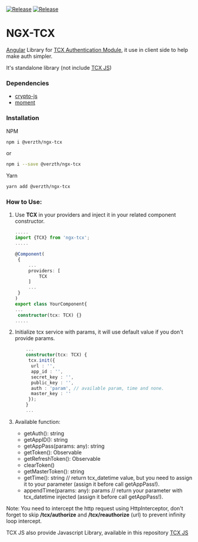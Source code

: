 [![Release](https://img.shields.io/npm/v/@verzth/ngx-tcx.svg)](https://www.npmjs.com/package/@verzth/ngx-tcx)
[![Release](https://img.shields.io/github/v/release/verzth/ngx-tcx)](https://github.com/verzth/ngx-tcx)
# NGX-TCX
[Angular](https://angular.io/) Library for [TCX Authentication Module](https://github.com/verzth/tcx), it use in client side to help make auth simpler.

It's standalone library (not include [TCX JS](https://github.com/verzth/tcx-js))

### Dependencies
- [crypto-js](https://www.npmjs.com/package/crypto-js)
- [moment](http://momentjs.com)

### Installation
NPM
```bash
npm i @verzth/ngx-tcx
```
or
```bash
npm i --save @verzth/ngx-tcx
```

Yarn
```bash
yarn add @verzth/ngx-tcx
```

### How to Use:
1. Use **TCX** in your providers and inject it in your related component constructor.
   ```typescript jsx
   .....
   import {TCX} from 'ngx-tcx';
   .....

   @Component(
    {
        ...
        providers: [
            TCX
        ]
        ...
    }
   )
   export class YourComponent{
   ...
    constructor(tcx: TCX) {}
   .....
   ```

2. Initialize tcx service with params, it will use default value if you don't provide params.
   ```typescript jsx
       ...
       constructor(tcx: TCX) {
        tcx.init({
         url : '',
         app_id : '',
         secret_key : '',
         public_key : '',
         auth : 'param', // available param, time and none.
         master_key : ''
        });
       }
       ...
   ```
3. Available function:

   - getAuth(): string
   - getAppID(): string
   - getAppPass(params: any): string
   - getToken(): Observable<any>
   - getRefreshToken(): Observable<any>
   - clearToken()
   - getMasterToken(): string
   - getTime(): string // return tcx_datetime value, but you need to assign it to your parameter (assign it before call getAppPass!).
   - appendTime(params: any): params // return your parameter with tcx_datetime injected (assign it before call getAppPass!).

Note: You need to intercept the http request using HttpInterceptor, don't forget to skip **/tcx/authorize** and **/tcx/reauthorize** (url) to prevent infinity loop intercept.

TCX JS also provide Javascript Library, available in this repository [TCX JS](https://github.com/verzth/tcx-js)
